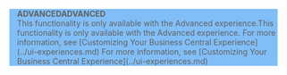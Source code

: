 <blockquote STYLE="background: #81BEF7;border-left:None"><span data-ttu-id="44b23-101"><b>ADVANCED</b></span><span class="sxs-lookup"><span data-stu-id="44b23-101"><b>ADVANCED</b></span></span><br /><span data-ttu-id="44b23-102">This functionality is only available with the Advanced experience.</span><span class="sxs-lookup"><span data-stu-id="44b23-102">This functionality is only available with the Advanced experience.</span></span> <span data-ttu-id="44b23-103">For more information, see [Customizing Your Business Central Experience](../ui-experiences.md) </span><span class="sxs-lookup"><span data-stu-id="44b23-103">For more information, see [Customizing Your Business Central Experience](../ui-experiences.md) </span></span></blockquote>

